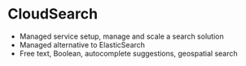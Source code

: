 # CloudSearch

- Managed service setup, manage and scale a search solution
- Managed alternative to ElasticSearch
- Free text, Boolean, autocomplete suggestions, geospatial search